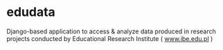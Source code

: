 edudata
=======

Django-based application to access &amp; analyze data produced in research projects conducted by Educational Research Institute ( www.ibe.edu.pl )
